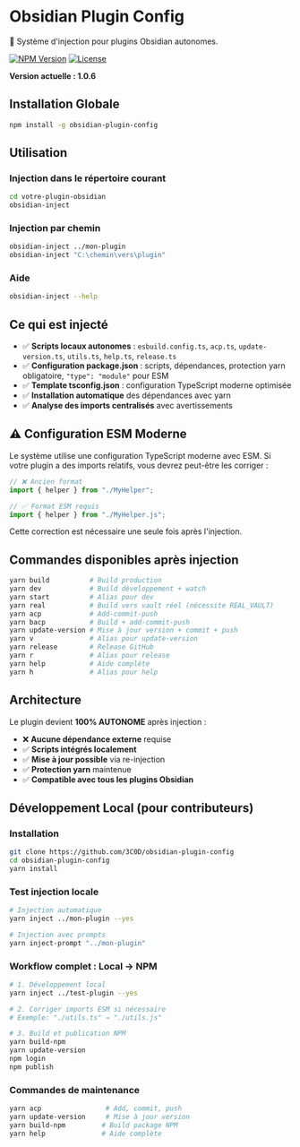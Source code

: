 # Obsidian Plugin Config

🎯 Système d'injection pour plugins Obsidian autonomes.

[![NPM Version](https://img.shields.io/npm/v/obsidian-plugin-config)](https://www.npmjs.com/package/obsidian-plugin-config)
[![License](https://img.shields.io/npm/l/obsidian-plugin-config)](LICENSE)

**Version actuelle : 1.0.6**

## Installation Globale

```bash
npm install -g obsidian-plugin-config
```

## Utilisation

### Injection dans le répertoire courant

```bash
cd votre-plugin-obsidian
obsidian-inject
```

### Injection par chemin

```bash
obsidian-inject ../mon-plugin
obsidian-inject "C:\chemin\vers\plugin"
```

### Aide

```bash
obsidian-inject --help
```

## Ce qui est injecté

- ✅ **Scripts locaux autonomes** : `esbuild.config.ts`, `acp.ts`, `update-version.ts`, `utils.ts`, `help.ts`, `release.ts`
- ✅ **Configuration package.json** : scripts, dépendances, protection yarn obligatoire, `"type": "module"` pour ESM
- ✅ **Template tsconfig.json** : configuration TypeScript moderne optimisée
- ✅ **Installation automatique** des dépendances avec yarn
- ✅ **Analyse des imports centralisés** avec avertissements

## ⚠️ Configuration ESM Moderne

Le système utilise une configuration TypeScript moderne avec ESM. Si votre plugin a des imports relatifs, vous devrez peut-être les corriger :

```typescript
// ❌ Ancien format
import { helper } from "./MyHelper";

// ✅ Format ESM requis
import { helper } from "./MyHelper.js";
```

Cette correction est nécessaire une seule fois après l'injection.

## Commandes disponibles après injection

```bash
yarn build          # Build production
yarn dev            # Build développement + watch
yarn start          # Alias pour dev
yarn real           # Build vers vault réel (nécessite REAL_VAULT)
yarn acp            # Add-commit-push
yarn bacp           # Build + add-commit-push
yarn update-version # Mise à jour version + commit + push
yarn v              # Alias pour update-version
yarn release        # Release GitHub
yarn r              # Alias pour release
yarn help           # Aide complète
yarn h              # Alias pour help
```

## Architecture

Le plugin devient **100% AUTONOME** après injection :

- ❌ **Aucune dépendance externe** requise
- ✅ **Scripts intégrés localement**
- ✅ **Mise à jour possible** via re-injection
- ✅ **Protection yarn** maintenue
- ✅ **Compatible avec tous les plugins Obsidian**

## Développement Local (pour contributeurs)

### Installation

```bash
git clone https://github.com/3C0D/obsidian-plugin-config
cd obsidian-plugin-config
yarn install
```

### Test injection locale

```bash
# Injection automatique
yarn inject ../mon-plugin --yes

# Injection avec prompts
yarn inject-prompt "../mon-plugin"
```

### Workflow complet : Local → NPM

```bash
# 1. Développement local
yarn inject ../test-plugin --yes

# 2. Corriger imports ESM si nécessaire
# Exemple: "./utils.ts" → "./utils.js"

# 3. Build et publication NPM
yarn build-npm
yarn update-version
npm login
npm publish
```

### Commandes de maintenance

```bash
yarn acp                # Add, commit, push
yarn update-version     # Mise à jour version
yarn build-npm         # Build package NPM
yarn help              # Aide complète
```

